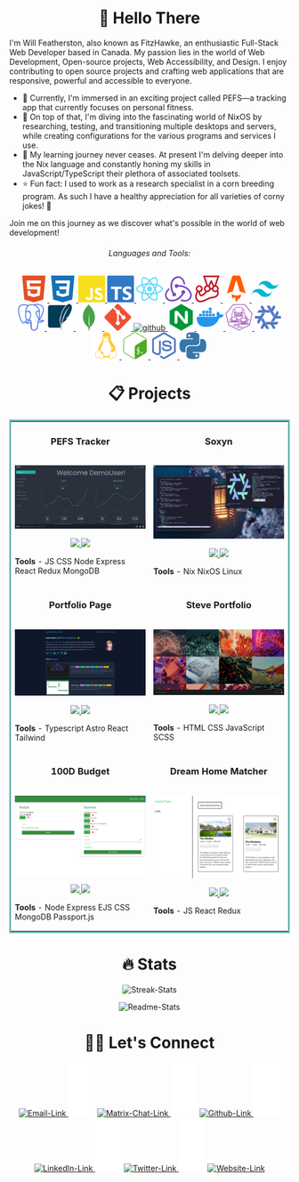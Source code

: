 <h1 align="center">👋 Hello There</h1>

I'm Will Featherston, also known as FitzHawke, an enthusiastic Full-Stack Web Developer based in Canada. My passion lies in the world of Web Development, Open-source projects, Web Accessibility, and Design. I enjoy contributing to open source projects and crafting web applications that are responsive, powerful and accessible to everyone.

- 🔨 Currently, I'm immersed in an exciting project called PEFS—a tracking app that currently focuses on personal fitness.
- 🔭 On top of that, I'm diving into the fascinating world of NixOS by researching, testing, and transitioning multiple desktops and servers, while creating configurations for the various programs and services I use.
- 🌱 My learning journey never ceases. At present I'm delving deeper into the Nix language and constantly honing my skills in JavaScript/TypeScript their plethora of associated toolsets.
- ⭐ Fun fact: I used to work as a research specialist in a corn breeding program. As such I have a healthy appreciation for all varieties of corny jokes! 🌽

Join me on this journey as we discover what's possible in the world of web development!

<h6 align="center">Languages and Tools:</h6>
<div align="center">
  <a href="https://html.spec.whatwg.org/" target="_blank" rel="noreferrer">
    <img
      src="./assets/tools/html5.svg"
      alt="HTML5"
    />
  </a>
  <a href="https://www.w3.org/TR/CSS/" target="_blank" rel="noreferrer">
    <img
      src="./assets/tools/css3.svg"
      alt="CSS3"
    />
  </a>
  <a
    href="https://www.ecma-international.org/publications-and-standards/standards/ecma-262/"
    target="_blank"
    rel="noreferrer"
  >
    <img
      src="./assets/tools/javascript.svg"
      alt="javascript"
    />
  </a>
  <a href="https://www.typescriptlang.org/" target="_blank" rel="noreferrer">
    <img
      src="./assets/tools/typescript.svg"
      alt="typescript"
    />
  </a>
  <a href="https://reactjs.org/" target="_blank" rel="noreferrer">
    <img
      src="./assets/tools/react.svg"
      alt="react"
    />
  </a>
  <a href="https://redux.js.org/" target="_blank" rel="noreferrer">
    <img
      src="./assets/tools/redux.svg"
      alt="redux"
    />
  </a>
  <a href="https://www.jestjs.io/" target="_blank" rel="noreferrer">
    <img
      src="./assets/tools/jest.svg"
      alt="jest"
    />
  </a>
  <a href="https://www.astro.build/" target="_blank" rel="noreferrer">
    <img
      src="./assets/tools/astro.svg"
      alt="astro"
    />
  </a>
  <a href="https://www.tailwindcss.com/" target="_blank" rel="noreferrer">
    <img
      src="./assets/tools/tailwind_css.svg"
      alt="tailwindcss"
    />
  </a>
  <a href="https://www.postgresql.org/" target="_blank" rel="noreferrer">
    <img
      src="./assets/tools/postgresql.svg"
      alt="postgresql"
    />
  </a>
  <a href="https://www.sqlite.org" target="_blank" rel="noreferrer">
    <img
      src="./assets/tools/sqlite.svg"
      alt="sqlite"
    />
  </a>
  <a href="https://www.mongodb.com/" target="_blank" rel="noreferrer">
    <img
      src="./assets/tools/mongodb.svg"
      alt="mongodb"
    />
  </a>
  <a href="https://git-scm.com/" target="_blank" rel="noreferrer">
    <img
      src="./assets/tools/git.svg"
      alt="git"
    />
  </a>
  <a href="https://fitzhawke.com"
    ></a>
  <a href="https://github.com/" target="_blank" rel="noreferrer">
    <picture>
      <source
        media="(prefers-color-scheme: dark)"
        srcset="./assets/tools/github_light.svg"
      />
      <source
        media="(prefers-color-scheme: light)"
        srcset="./assets/tools/github_dark.svg"
      />
      <img alt="github" src="" />
    </picture>
  </a>
  <a href="https://www.nginx.com" target="_blank" rel="noreferrer">
    <img
      src="./assets/tools/nginx.svg"
      alt="nginx"
    />
  </a>
  <a href="https://www.docker.com/" target="_blank" rel="noreferrer">
    <img
      src="./assets/tools/docker.svg"
      alt="docker"
    />
  </a>
  <a href="https://podman.io/" target="_blank" rel="noreferrer">
    <img
      src="./assets/tools/podman.svg"
      alt="podman"
    />
  </a>
  <a href="https://nixos.org/" target="_blank" rel="noreferrer">
    <img
      src="./assets/tools/nixos.svg"
      alt="nixos"
    />
  </a>
  <a href="https://www.linux.org/" target="_blank" rel="noreferrer">
    <img
      src="./assets/tools/linux.svg"
      alt="linux"
    />
  </a>
  <a href="https://www.gnu.org/software/bash/" target="_blank" rel="noreferrer">
    <img
      src="./assets/tools/bash.svg"
      alt="bash"
    />
  </a>
  <a href="https://nodejs.org/" target="_blank" rel="noreferrer">
    <img
      src="./assets/tools/nodejs.svg"
      alt="nodejs"
    />
  </a>
  <a href="https://www.python.org/" target="_blank" rel="noreferrer">
    <img
      src="./assets/tools/python.svg"
      alt="python"
    />
  </a>
</div>

<h1 align="center">📋 Projects</h1>

<table bordercolor="#66b2b2">
  <tr>
    <td width="50%" valign="top">
      <h3 align="center">PEFS Tracker</h3>
      <br />
      <a target="_blank" href="https://github.com/FitzHawke/PEFS">
        <img src="./assets/images/pefs.png" width="100%" alt="PEFS Tracker" />
      </a>
      <br />
      <p align="center">
        <a href="https://github.com/FitzHawke/PEFS" target="_blank">
          <img
            src="https://img.shields.io/static/v1?label=|&message=REPO&color=23555f&style=plastic&logo=github&logo-color=white"
          />
        </a>
        <a href="https://pefs.cyclic.app/" target="_blank">
          <img
            src="https://img.shields.io/static/v1?label=|&message=WEBSITE&color=cdf998&style=plastic&logo=wordpress&logo-color=white"
          />
        </a>
      </p>
      <p><strong>Tools</strong> - JS CSS Node Express React Redux MongoDB</p>
    </td>
    <td width="50%" valign="top">
      <h3 align="center">Soxyn</h3>
      <br />
      <a target="_blank" href="https://github.com/FitzHawke/soxyn">
        <img src="./assets/images/soxyn.png" width="100%" alt="N/A" />
      </a>
      <br />
      <p align="center">
        <a href="https://github.com/FitzHawke/soxyn" target="_blank">
          <img
            src="https://img.shields.io/static/v1?label=|&message=REPO&color=23555f&style=plastic&logo=github&logo-color=white"
          />
        </a>
        <a href="https://github.com/FitzHawke/soxyn" target="_blank">
          <img
            src="https://img.shields.io/static/v1?label=|&message=WEBSITE&color=cdf998&style=plastic&logo=wordpress&logo-color=white"
          />
        </a>
      </p>
      <p><strong>Tools</strong> - Nix NixOS Linux</p>
    </td>
  </tr>

  <tr>
    <td width="50%" valign="top">
      <h3 align="center">Portfolio Page</h3>
      <br />
      <a target="_blank" href="https://github.com/FitzHawke/Portfolio">
        <img src="./assets/images/website.png" width="100%" alt="N/A" />
      </a>
      <br />
      <p align="center">
        <a href="https://github.com/FitzHawke/Portfolio" target="_blank">
          <img
            src="https://img.shields.io/static/v1?label=|&message=REPO&color=23555f&style=plastic&logo=github&logo-color=white"
          />
        </a>
        <a href="https://fitzhawke.com" target="_blank">
          <img
            src="https://img.shields.io/static/v1?label=|&message=WEBSITE&color=cdf998&style=plastic&logo=wordpress&logo-color=white"
          />
        </a>
      </p>
      <p><strong>Tools</strong> - Typescript Astro React Tailwind</p>
    </td>
    <td width="50%" valign="top">
      <h3 align="center">Steve Portfolio</h3>
      <br />
      <a target="_blank" href="https://github.com/FitzHawke/StevePortfolio">
        <img src="./assets/images/steve.png" width="100%" alt="N/A" />
      </a>
      <br />
      <p align="center">
        <a href="https://github.com/FitzHawke/StevePortfolio" target="_blank">
          <img
            src="https://img.shields.io/static/v1?label=|&message=REPO&color=23555f&style=plastic&logo=github&logo-color=white"
          />
        </a>
        <a href="https://steves-portfolio.netlify.app/" target="_blank">
          <img
            src="https://img.shields.io/static/v1?label=|&message=WEBSITE&color=cdf998&style=plastic&logo=wordpress&logo-color=white"
          />
        </a>
      </p>
      <p><strong>Tools</strong> - HTML CSS JavaScript SCSS</p>
    </td>
  </tr>

  <tr>
    <td width="50%" valign="top">
      <h3 align="center">100D Budget</h3>
      <br />
      <a
        target="_blank"
        href="https://github.com/FitzHawke/budget-mvc-auth-local"
      >
        <img src="./assets/images/100d.png" width="100%" alt="N/A" />
      </a>
      <br />
      <p align="center">
        <a
          href="https://github.com/FitzHawke/budget-mvc-auth-local"
          target="_blank"
        >
          <img
            src="https://img.shields.io/static/v1?label=|&message=REPO&color=23555f&style=plastic&logo=github&logo-color=white"
          />
        </a>
        <a href="https://budget-tracker-100devs.herokuapp.com/" target="_blank">
          <img
            src="https://img.shields.io/static/v1?label=|&message=WEBSITE&color=cdf998&style=plastic&logo=wordpress&logo-color=white"
          />
        </a>
      </p>
      <p><strong>Tools</strong> - Node Express EJS CSS MongoDB Passport.js</p>
    </td>
    <td width="50%" valign="top">
      <h3 align="center">Dream Home Matcher</h3>
      <br />
      <a target="_blank" href="https://github.com/FitzHawke/react-redux-picker">
        <img
          src="./assets/images/rhp.png"
          width="100%"
          alt="Dream Home Matcher"
        />
      </a>
      <br />
      <p align="center">
        <a
          href="https://github.com/FitzHawke/react-redux-picker"
          target="_blank"
        >
          <img
            src="https://img.shields.io/static/v1?label=|&message=REPO&color=23555f&style=plastic&logo=github&logo-color=white"
          />
        </a>
        <a
          href="https://github.com/FitzHawke/react-redux-picker"
          target="_blank"
        >
          <img
            src="https://img.shields.io/static/v1?label=|&message=WEBSITE&color=cdf998&style=plastic&logo=wordpress&logo-color=white"
          />
        </a>
      </p>
      <p><strong>Tools</strong> - JS React Redux</p>
    </td>
  </tr>
</table>

<h1 align="center">🔥 Stats</h1>

<p align="center">
  <picture>
    <source
      media="(prefers-color-scheme: dark)"
      srcset="https://github-readme-streak-stats.herokuapp.com/?user=fitzhawke&theme=vue-dark"
    />
    <source
      media="(prefers-color-scheme: light)"
      srcset="https://github-readme-streak-stats.herokuapp.com/?user=fitzhawke&theme=vue"
    />
    <img alt="Streak-Stats" src="" />
  </picture>
</p>
<p align="center">
  <picture>
    <source
      media="(prefers-color-scheme: dark)"
      srcset="https://github-readme-stats.vercel.app/api/top-langs/?username=fitzhawke&theme=vue-dark&layout=compact"
    />
    <source
      media="(prefers-color-scheme: light)"
      srcset="https://github-readme-stats.vercel.app/api/top-langs/?username=fitzhawke&theme=vue&layout=compact"
    />
    <img alt="Readme-Stats" src="" />
  </picture>
</p>

<h1 align="center">🙋‍♀️ Let's Connect</h1>

<p align="center">
  <a href="mailto:will.featherston@gmail.com"
    ><picture>
      <source
        media="(prefers-color-scheme: dark)"
        srcset="./assets/social/dark/email.svg"
      />
      <source
        media="(prefers-color-scheme: light)"
        srcset="./assets/social/light/email.svg"
      />
      <img alt="Email-Link" src="" /> </picture
  ></a>
  <picture>
    <img
      src="./assets/social/spacer.svg"
      alt="blank space as derpy formatting"
    />
  </picture>
  <a href="https://matrix.to/#/@fitzhawke:matrix.org"
    ><picture>
      <source
        media="(prefers-color-scheme: dark)"
        srcset="./assets/social/dark/matrix.svg"
      />
      <source
        media="(prefers-color-scheme: light)"
        srcset="./assets/social/light/matrix.svg"
      />
      <img alt="Matrix-Chat-Link" src="" /> </picture
  ></a>
  <picture>
    <img
      src="./assets/social/spacer.svg"
      alt="blank space as derpy formatting"
    />
  </picture>
  <a href="https://github.com/FitzHawke"
    ><picture>
      <source
        media="(prefers-color-scheme: dark)"
        srcset="./assets/social/dark/github.svg"
      />
      <source
        media="(prefers-color-scheme: light)"
        srcset="./assets/social/light/github.svg"
      />
      <img alt="Github-Link" src="" /> </picture
  ></a>
  <picture>
    <img
      src="./assets/social/spacer.svg"
      alt="blank space as derpy formatting"
    />
  </picture>
  <a href="https://www.linkedin.com/in/will-featherston/"
    ><picture>
      <source
        media="(prefers-color-scheme: dark)"
        srcset="./assets/social/dark/linkedin.svg"
      />
      <source
        media="(prefers-color-scheme: light)"
        srcset="./assets/social/light/linkedin.svg"
      />
      <img alt="LinkedIn-Link" src="" /> </picture
  ></a>
  <picture>
    <img
      src="./assets/social/spacer.svg"
      alt="blank space as derpy formatting"
    />
  </picture>
  <a href="https://twitter.com/FitzHawke"
    ><picture>
      <source
        media="(prefers-color-scheme: dark)"
        srcset="./assets/social/dark/twitter.svg"
      />
      <source
        media="(prefers-color-scheme: light)"
        srcset="./assets/social/light/twitter.svg"
      />
      <img alt="Twitter-Link" src="" /> </picture
  ></a>
  <picture>
    <img
      src="./assets/social/spacer.svg"
      alt="blank space as derpy formatting"
    />
  </picture>
  <a href="https://fitzhawke.com"
    ><picture>
      <source
        media="(prefers-color-scheme: dark)"
        srcset="./assets/social/dark/website.svg"
      />
      <source
        media="(prefers-color-scheme: light)"
        srcset="./assets/social/light/website.svg"
      />
      <img alt="Website-Link" src="" /> </picture
  ></a>
</p>

